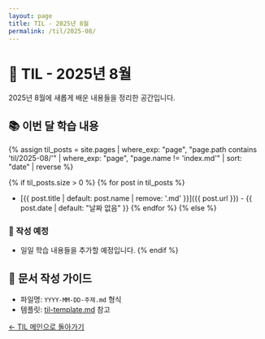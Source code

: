 ```yaml
---
layout: page
title: TIL - 2025년 8월
permalink: /til/2025-08/
---
```


# 📖 TIL - 2025년 8월

2025년 8월에 새롭게 배운 내용들을 정리한 공간입니다.

## 📚 이번 달 학습 내용

{% assign til_posts = site.pages | where_exp: "page", "page.path contains 'til/2025-08/'" | where_exp: "page", "page.name != 'index.md'" | sort: "date" | reverse %}

{% if til_posts.size > 0 %}
{% for post in til_posts %}

- [{{ post.title | default: post.name | remove: '.md' }}]({{ post.url }}) - {{ post.date | default: "날짜 없음" }}
  {% endfor %}
  {% else %}

### 📝 작성 예정

- 일일 학습 내용들을 추가할 예정입니다.
  {% endif %}

## 📝 문서 작성 가이드

- 파일명: `YYYY-MM-DD-주제.md` 형식
- 템플릿: [til-template.md](../../tamplates/til-template.md) 참고

[← TIL 메인으로 돌아가기](../)
